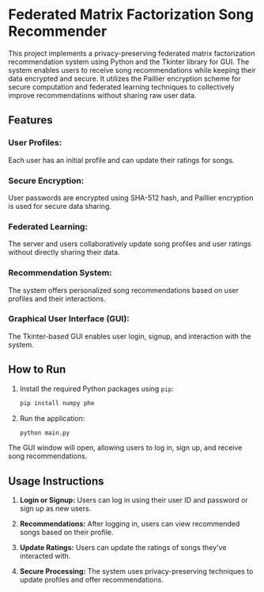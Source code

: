 # Federated Matrix Factorization Song Recommender

This project implements a privacy-preserving federated matrix factorization recommendation system using Python and the Tkinter library for GUI. The system enables users to receive song recommendations while keeping their data encrypted and secure. It utilizes the Paillier encryption scheme for secure computation and federated learning techniques to collectively improve recommendations without sharing raw user data.

## Features 
### User Profiles: 
Each user has an initial profile and can update their ratings for songs.
### Secure Encryption: 
User passwords are encrypted using SHA-512 hash, and Paillier encryption is used for secure data sharing.
### Federated Learning: 
The server and users collaboratively update song profiles and user ratings without directly sharing their data.
### Recommendation System: 
The system offers personalized song recommendations based on user profiles and their interactions.
### Graphical User Interface (GUI): 
The Tkinter-based GUI enables user login, signup, and interaction with the system.

## How to Run
1. Install the required Python packages using `pip`:

   ```bash
   pip install numpy phe

2. Run the application:

   ```bash
   python main.py

The GUI window will open, allowing users to log in, sign up, and receive song recommendations.

## Usage Instructions

1. **Login or Signup:** Users can log in using their user ID and password or sign up as new users.
   
2. **Recommendations:** After logging in, users can view recommended songs based on their profile.
   
3. **Update Ratings:** Users can update the ratings of songs they've interacted with.
   
4. **Secure Processing:** The system uses privacy-preserving techniques to update profiles and offer recommendations.
